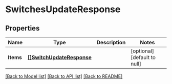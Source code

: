 # SwitchesUpdateResponse

## Properties
Name | Type | Description | Notes
------------ | ------------- | ------------- | -------------
**Items** | [**[]SwitchUpdateResponse**](SwitchUpdateResponse.md) |  | [optional] [default to null]

[[Back to Model list]](../README.md#documentation-for-models) [[Back to API list]](../README.md#documentation-for-api-endpoints) [[Back to README]](../README.md)


